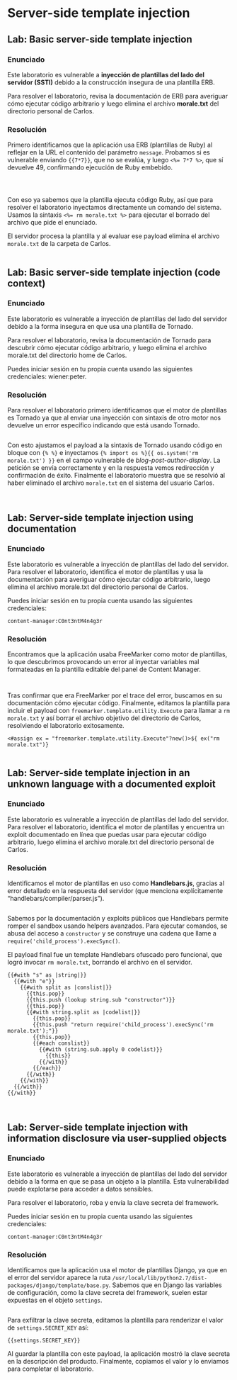 # Server-side template injection

## Lab: Basic server-side template injection

### Enunciado

Este laboratorio es vulnerable a **inyección de plantillas del lado del servidor (SSTI)** debido a la construcción insegura de una plantilla ERB.

Para resolver el laboratorio, revisa la documentación de ERB para averiguar cómo ejecutar código arbitrario y luego elimina el archivo **morale.txt** del directorio personal de Carlos.

### Resolución

Primero identificamos que la aplicación usa ERB (plantillas de Ruby) al reflejar en la URL el contenido del parámetro `message`. Probamos si es vulnerable enviando `{{7*7}}`, que no se evalúa, y luego `<%= 7*7 %>`, que sí devuelve 49, confirmando ejecución de Ruby embebido.

<figure><img src="../../.gitbook/assets/image (1614).png" alt=""><figcaption></figcaption></figure>

<figure><img src="../../.gitbook/assets/image (1615).png" alt=""><figcaption></figcaption></figure>

<figure><img src="../../.gitbook/assets/image (1616).png" alt=""><figcaption></figcaption></figure>

Con eso ya sabemos que la plantilla ejecuta código Ruby, así que para resolver el laboratorio inyectamos directamente un comando del sistema. Usamos la sintaxis `<%= rm morale.txt %>` para ejecutar el borrado del archivo que pide el enunciado.

El servidor procesa la plantilla y al evaluar ese payload elimina el archivo `morale.txt` de la carpeta de Carlos.&#x20;

<figure><img src="../../.gitbook/assets/image (1617).png" alt=""><figcaption></figcaption></figure>

## Lab: Basic server-side template injection (code context)

### Enunciado

Este laboratorio es vulnerable a inyección de plantillas del lado del servidor debido a la forma insegura en que usa una plantilla de Tornado.

Para resolver el laboratorio, revisa la documentación de Tornado para descubrir cómo ejecutar código arbitrario, y luego elimina el archivo morale.txt del directorio home de Carlos.

Puedes iniciar sesión en tu propia cuenta usando las siguientes credenciales: wiener:peter.

### Resolución

Para resolver el laboratorio primero identificamos que el motor de plantillas es Tornado ya que al enviar una inyección con sintaxis de otro motor nos devuelve un error específico indicando que está usando Tornado.&#x20;

<figure><img src="../../.gitbook/assets/image (1618).png" alt=""><figcaption></figcaption></figure>

Con esto ajustamos el payload a la sintaxis de Tornado usando código en bloque con `{% %}` e inyectamos `{% import os %}{{ os.system('rm morale.txt') }}` en el campo vulnerable de _blog-post-author-display_. La petición se envía correctamente y en la respuesta vemos redirección y confirmación de éxito. Finalmente el laboratorio muestra que se resolvió al haber eliminado el archivo `morale.txt` en el sistema del usuario Carlos.

<figure><img src="../../.gitbook/assets/image (1619).png" alt=""><figcaption></figcaption></figure>

<figure><img src="../../.gitbook/assets/image (1620).png" alt=""><figcaption></figcaption></figure>

## Lab: Server-side template injection using documentation

### Enunciado

Este laboratorio es vulnerable a inyección de plantillas del lado del servidor. Para resolver el laboratorio, identifica el motor de plantillas y usa la documentación para averiguar cómo ejecutar código arbitrario, luego elimina el archivo morale.txt del directorio personal de Carlos.

Puedes iniciar sesión en tu propia cuenta usando las siguientes credenciales:

`content-manager:C0nt3ntM4n4g3r`

### Resolución

Encontramos que la aplicación usaba FreeMarker como motor de plantillas, lo que descubrimos provocando un error al inyectar variables mal formateadas en la plantilla editable del panel de Content Manager.&#x20;

<figure><img src="../../.gitbook/assets/image (1621).png" alt=""><figcaption></figcaption></figure>

<figure><img src="../../.gitbook/assets/image (1622).png" alt=""><figcaption></figcaption></figure>

Tras confirmar que era FreeMarker por el trace del error, buscamos en su documentación cómo ejecutar código. Finalmente, editamos la plantilla para incluir el payload con `freemarker.template.utility.Execute` para llamar a `rm morale.txt` y así borrar el archivo objetivo del directorio de Carlos, resolviendo el laboratorio exitosamente.

```
<#assign ex = "freemarker.template.utility.Execute"?new()>${ ex("rm morale.txt")}
```

<figure><img src="../../.gitbook/assets/image (1623).png" alt=""><figcaption></figcaption></figure>

## Lab: Server-side template injection in an unknown language with a documented exploit

### Enunciado

Este laboratorio es vulnerable a inyección de plantillas del lado del servidor. Para resolver el laboratorio, identifica el motor de plantillas y encuentra un exploit documentado en línea que puedas usar para ejecutar código arbitrario, luego elimina el archivo morale.txt del directorio personal de Carlos.

### Resolución

Identificamos el motor de plantillas en uso como **Handlebars.js**, gracias al error detallado en la respuesta del servidor (que menciona explícitamente “handlebars/compiler/parser.js”).

<figure><img src="../../.gitbook/assets/image (1624).png" alt=""><figcaption></figcaption></figure>

Sabemos por la documentación y exploits públicos que Handlebars permite romper el sandbox usando helpers avanzados. Para ejecutar comandos, se abusa del acceso a `constructor` y se construye una cadena que llame a `require('child_process').execSync()`.

El payload final fue un template Handlebars ofuscado pero funcional, que logró invocar `rm morale.txt`, borrando el archivo en el servidor.

```
{{#with "s" as |string|}}
  {{#with "e"}}
    {{#with split as |conslist|}}
      {{this.pop}}
      {{this.push (lookup string.sub "constructor")}}
      {{this.pop}}
      {{#with string.split as |codelist|}}
        {{this.pop}}
        {{this.push "return require('child_process').execSync('rm morale.txt');"}}
        {{this.pop}}
        {{#each conslist}}
          {{#with (string.sub.apply 0 codelist)}}
            {{this}}
          {{/with}}
        {{/each}}
      {{/with}}
    {{/with}}
  {{/with}}
{{/with}}
```

<figure><img src="../../.gitbook/assets/image (1625).png" alt=""><figcaption></figcaption></figure>

<figure><img src="../../.gitbook/assets/image (1626).png" alt=""><figcaption></figcaption></figure>

## Lab: Server-side template injection with information disclosure via user-supplied objects

### Enunciado

Este laboratorio es vulnerable a inyección de plantillas del lado del servidor debido a la forma en que se pasa un objeto a la plantilla. Esta vulnerabilidad puede explotarse para acceder a datos sensibles.

Para resolver el laboratorio, roba y envía la clave secreta del framework.

Puedes iniciar sesión en tu propia cuenta usando las siguientes credenciales:

`content-manager:C0nt3ntM4n4g3r`

### Resolución

Identificamos que la aplicación usa el motor de plantillas Django, ya que en el error del servidor aparece la ruta `/usr/local/lib/python2.7/dist-packages/django/template/base.py`. Sabemos que en Django las variables de configuración, como la clave secreta del framework, suelen estar expuestas en el objeto `settings`.

<figure><img src="../../.gitbook/assets/image (1627).png" alt=""><figcaption></figcaption></figure>

Para exfiltrar la clave secreta, editamos la plantilla para renderizar el valor de `settings.SECRET_KEY` así:

```
{{settings.SECRET_KEY}}
```

Al guardar la plantilla con este payload, la aplicación mostró la clave secreta en la descripción del producto. Finalmente, copiamos el valor y lo enviamos para completar el laboratorio.

<figure><img src="../../.gitbook/assets/image (1629).png" alt=""><figcaption></figcaption></figure>

<figure><img src="../../.gitbook/assets/image (1630).png" alt=""><figcaption></figcaption></figure>

